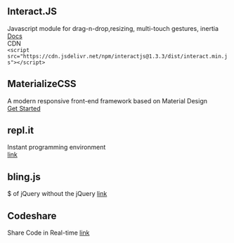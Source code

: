 ## Interact.JS
Javascript module for drag-n-drop,resizing, multi-touch gestures, inertia    
[Docs](http://interactjs.io/docs/)   
CDN   
```<script src="https://cdn.jsdelivr.net/npm/interactjs@1.3.3/dist/interact.min.js"></script>```

## MaterializeCSS   
A modern responsive front-end framework based on Material Design   
[Get Started](http://archives.materializecss.com/0.100.2/getting-started.html)   

## repl.it   
Instant programming environment   
[link](https://repl.it/)   

## bling.js
$ of jQuery without the jQuery
[link](https://gist.github.com/marcelosomers/d1fcba022e344fbb3634)   

## Codeshare
Share Code in Real-time
[link](https://codeshare.io/)
